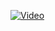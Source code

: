 <!-- [![follow link for tutorial I used](https://www.youtube.com/watch?v=QeFHL53NhLs)](https://www.youtube.com/watch?v=QeFHL53NhLs) -->

[![Video](https://img.youtube.com/vi/QeFHL53NhLs/maxresdefault.jpg)](https://www.youtube.com/watch?v=QeFHL53NhLs)